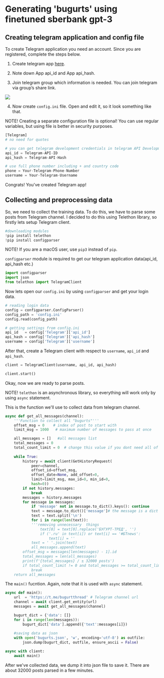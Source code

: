 # Generating 'bugurts' using finetuned sberbank gpt-3

## Creating telegram application and config file

To create Telegram application you need an account. Since you are registered, complete the steps below.

1. Create telegram app [here](https://my.telegram.org/auth?to=apps).

2. Note down App api_id and App api_hash.

3. Join telegram group which information is needed. You can join telegram via group’s share link.

![](https://miro.medium.com/max/1400/1*TbQS21z5HkGY_tMd7CpbTw.png)

4. Now create `config.ini` file. Open and edit it, so it look something like that. 
 
NOTE! Creating a separate configuration file is optional! You can use regular variables, but using file is better in security purposes.
```Python
[Telegram]
# no need for quotes

# you can get telegram development credentials in telegram API Development Tools
api_id = Telegram-API-ID
api_hash = Telegram-API-Hash

# use full phone number including + and country code
phone = Your-Telegram-Phone-Number
username = Your-Telegram-Username
```
Congrats! You've created Telegram app!

## Collecting and preprocessing data

So, we need to collect thе training data.
To do this, we have to parse some posts from Telegram channel. I decided to do this using Telethon library, so firstly lets setup Telegram client. 

```Python
#downloading modules
!pip install telethon
!pip install configparser
```
NOTE! If you are a macOS user, use `pip3` instead of `pip`.

`configparser` module is required to get our telegram application data(api_id, api_hash etc.)
```Python
import configparser
import json
from telethon import TelegramClient
```
Now lets open our `config.ini` by using `configparser` and get your login data.

```Python
# reading login data
config = configparser.ConfigParser()
config_path = 'config.ini'
config.read(config_path)

# getting settings from config.ini
api_id   = config['Telegram']['api_id']
api_hash = config['Telegram']['api_hash']
username = config['Telegram']['username']
```
After that, create a Telegram client with respect to `username`, `api_id` and `api_hash`.
```Python
client = TelegramClient(username, api_id, api_hash)

client.start()
```
Okay, now we are ready to parse posts.

NOTE! `telethon` is an asynchronous library, so everything will work only by using `async` statement.


This is the function we'll use to collect data from telegram channel.
```Python
async def get_all_messages(channel):
    '''Function to collect all "bugurts"'''
    offset_msg = 0    # index of post to start with
    limit_msg = 1000   # maximum number of messages to pass at once

    all_messages = []   #all messages list
    total_messages = 0
    total_count_limit = 0  # change this value if you dont need all of the messages
    
    while True:
        history = await client(GetHistoryRequest(
            peer=channel,
            offset_id=offset_msg,
            offset_date=None, add_offset=0,
            limit=limit_msg, max_id=0, min_id=0,
            hash=0))
        if not history.messages:
            break
        messages = history.messages
        for message in messages:
            if 'message' not in message.to_dict().keys(): continue
            text = message.to_dict()['message']# the message is a dict with a lot of params, the message content is in the 'message'
            text = text.split('\n')
            for i in range(len(text)):
            '''removing unnecessary  things
                text[0] = text[0].replace('БУГУРТ-ТРЕД', '')
                if ('.ru' in text[i]) or text[i] == '#БТnews': 
                    text[i] = ''
            text = ' '.join(text)
            all_messages.append(text)
        offset_msg = messages[len(messages) - 1].id
        total_messages = len(all_messages)
        print(f'{total_messages} / ± 32000 posts')
        if total_count_limit != 0 and total_messages >= total_count_limit:
            break
    return all_messages
```
The `main()` fucntion. Again, note that it is used with `async` statement.

```Python
async def main(): 
    url  = 'https://t.me/bugurtthread' # Telegram channel url
    channel = await client.get_entity(url)
    messages = await get_all_messages(channel)

    bugurt_dict = {'data': []}
    for i in range(len(messages)):
        bugurt_dict['data'].append({'text':messages[i]})
    
    #saving data as json
    with open('bugurts.json', 'w', encoding='utf-8') as outfile:
        json.dump(bugurt_dict, outfile, ensure_ascii = False)

async with client:
    await main()
```
After we've collected data, we dump it into json file to save it. There are about 32000 posts parsed in a few minutes. 



















